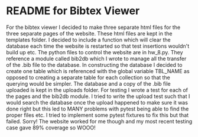 # README for Bibtex Viewer

For the bibtex viewer I decided to make three separate html files for the
three separate pages of the website. These html files are kept in the templates
folder. I decided to include a function which will clear the database each time
the website is restarted so that test insertions wouldn't build up etc.
The python files to control the website are in hw_8.py. They reference a
module called bib2db which I wrote to manage all the transfer of the .bib file
to the database. In constructing the database I decided to create one table
which is referenced with the global variable TBL_NAME as opposed to creating
a separate table for each collection so that the querying would be simpler.
The database and a copy of the .bib file uploaded is kept in the uploads folder.
For testing I wrote a test for each of the pages and the bib2db module.
I tried to write the upload test such that I would search the database once the
upload happened to make sure it was done right but this led to MANY problems
with pytest being able to find the proper files etc. I tried to implement some
pytest fixtures to fix this but that failed. Sorry! The website worked for me
though and my most recent testing case gave 89% coverage so WOOO! 
